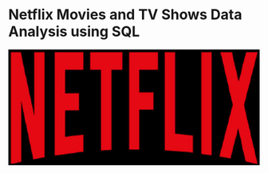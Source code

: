 # Netflix Movies and TV Shows Data Analysis using SQL

![Netflix Logo](https://github.com/Jesica78/netflix_sql_project_1/blob/main/netflix%20212.jpg)
